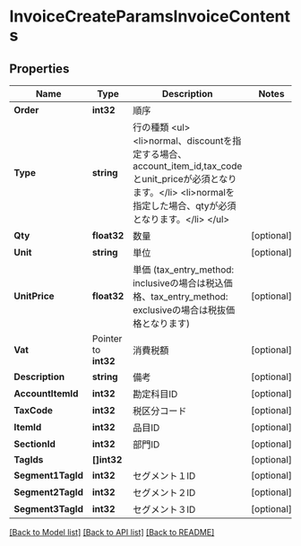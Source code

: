 # InvoiceCreateParamsInvoiceContents

## Properties

Name | Type | Description | Notes
------------ | ------------- | ------------- | -------------
**Order** | **int32** | 順序 | 
**Type** | **string** | 行の種類 &lt;ul&gt; &lt;li&gt;normal、discountを指定する場合、account_item_id,tax_codeとunit_priceが必須となります。&lt;/li&gt; &lt;li&gt;normalを指定した場合、qtyが必須となります。&lt;/li&gt; &lt;/ul&gt; | 
**Qty** | **float32** | 数量 | [optional] 
**Unit** | **string** | 単位 | [optional] 
**UnitPrice** | **float32** | 単価 (tax_entry_method: inclusiveの場合は税込価格、tax_entry_method: exclusiveの場合は税抜価格となります) | [optional] 
**Vat** | Pointer to **int32** | 消費税額 | [optional] 
**Description** | **string** | 備考 | [optional] 
**AccountItemId** | **int32** | 勘定科目ID | [optional] 
**TaxCode** | **int32** | 税区分コード | [optional] 
**ItemId** | **int32** | 品目ID | [optional] 
**SectionId** | **int32** | 部門ID | [optional] 
**TagIds** | **[]int32** |  | [optional] 
**Segment1TagId** | **int32** | セグメント１ID | [optional] 
**Segment2TagId** | **int32** | セグメント２ID | [optional] 
**Segment3TagId** | **int32** | セグメント３ID | [optional] 

[[Back to Model list]](../README.md#documentation-for-models) [[Back to API list]](../README.md#documentation-for-api-endpoints) [[Back to README]](../README.md)


